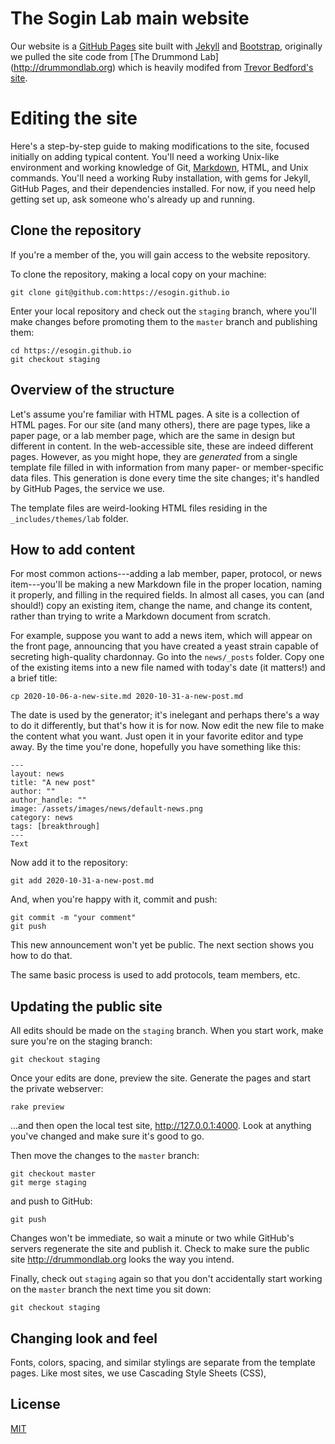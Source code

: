 # The Sogin Lab main website

Our website is a [GitHub Pages](https://pages.github.com/) site built with [Jekyll](https://jekyllrb.com/) and [Bootstrap](http://getboostrap.com), originally we pulled the site code from [The Drummond Lab] (http://drummondlab.org) which is heavily modifed from [Trevor Bedford's site](http://bedford.io).

# Editing the site

Here's a step-by-step guide to making modifications to the site, focused initially on adding typical content. You'll need a working Unix-like environment and working knowledge of Git, [Markdown](https://daringfireball.net/projects/markdown/syntax), HTML, and Unix commands. You'll need a working Ruby installation, with gems for Jekyll, GitHub Pages, and their dependencies installed. For now, if you need help getting set up, ask someone who's already up and running.

## Clone the repository

If you're a member of the, you will gain access to the website repository.

To clone the repository, making a local copy on your machine:

	git clone git@github.com:https://esogin.github.io

Enter your local repository and check out the `staging` branch, where you'll make changes before promoting them to the `master` branch and publishing them:

	cd https://esogin.github.io
	git checkout staging

## Overview of the structure

Let's assume you're familiar with HTML pages. A site is a collection of HTML pages. For our site (and many others), there are page types, like a paper page, or a lab member page, which are the same in design but different in content. In the web-accessible site, these are indeed different pages. However, as you might hope, they are _generated_ from a single template file filled in with information from many paper- or member-specific data files. This generation is done every time the site changes; it's handled by GitHub Pages, the service we use.

The template files are weird-looking HTML files residing in the `_includes/themes/lab` folder.

## How to add content

For most common actions---adding a lab member, paper, protocol, or news item---you'll be making a new Markdown file in the proper location, naming it properly, and filling in the required fields. In almost all cases, you can (and should!) copy an existing item, change the name, and change its content, rather than trying to write a Markdown document from scratch.

For example, suppose you want to add a news item, which will appear on the front page, announcing that you have created a yeast strain capable of secreting high-quality chardonnay. Go into the `news/_posts` folder. Copy one of the existing items into a new file named with today's date (it matters!) and a brief title:

	cp 2020-10-06-a-new-site.md 2020-10-31-a-new-post.md

The date is used by the generator; it's inelegant and perhaps there's a way to do it differently, but that's how it is for now. Now edit the new file to make the content what you want. Just open it in your favorite editor and type away. By the time you're done, hopefully you have something like this:

	---
	layout: news
	title: "A new post"
	author: ""
	author_handle: ""
	image: /assets/images/news/default-news.png
	category: news
	tags: [breakthrough]
	---
	Text
	
Now add it to the repository:

	git add 2020-10-31-a-new-post.md

And, when you're happy with it, commit and push:

	git commit -m "your comment"
	git push

This new announcement won't yet be public. The next section shows you how to do that.

The same basic process is used to add protocols, team members, etc.

## Updating the public site 

All edits should be made on the `staging` branch. When you start work, make sure you're on the staging branch:

	git checkout staging

Once your edits are done, preview the site. Generate the pages and start the private webserver:

	rake preview

...and then open the local test site, http://127.0.0.1:4000. Look at anything you've changed and make sure it's good to go.

Then move the changes to the `master` branch:

	git checkout master
	git merge staging

and push to GitHub:

	git push

Changes won't be immediate, so wait a minute or two while GitHub's servers regenerate the site and publish it. Check to make sure the public site http://drummondlab.org looks the way you intend.

Finally, check out `staging` again so that you don't accidentally start working on the `master` branch the next time you sit down:

	git checkout staging

## Changing look and feel

Fonts, colors, spacing, and similar stylings are separate from the template pages. Like most sites, we use Cascading Style Sheets (CSS), 


## License

[MIT](http://opensource.org/licenses/MIT)
